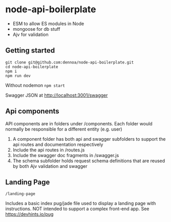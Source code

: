 # node-api-boilerplate

* ESM to allow ES modules in Node
* mongoose for db stuff
* Ajv for validation

## Getting started

```
git clone git@github.com:dennoa/node-api-boilerplate.git
cd node-api-boilerplate
npm i
npm run dev
```

Without nodemon
`npm start`

Swagger JSON at <http://localhost:3001/swagger>

## Api components

API components are in folders under /components. Each folder would normally be responsible for a different entity (e.g. user)

1.  A component folder has both api and swagger subfolders to support the api routes and documentation respectively
2.  Include the api routes in /routes.js
3.  Include the swagger doc fragments in /swagger.js
4.  The schema subfolder holds request schema definitions that are reused by both Ajv validation and swagger

## Landing Page

`/landing-page`

Includes a basic index pug/jade file used to display a landing page with instructions. NOT intended to support a complex front-end app.
See <https://devhints.io/pug>
